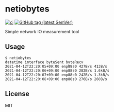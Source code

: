 # netiobytes

[![ci](https://github.com/johejo/netiobytes/workflows/ci/badge.svg?branch=main)](https://github.com/johejo/netiobytes/actions?query=workflow%3Aci)
[![GitHub tag (latest SemVer)](https://img.shields.io/github/v/tag/johejo/netiobytes)](https://github.com/johejo)

Simple network IO measurement tool

## Usage

```
$ netiobytes
datetime interface byteSent byteRecv
2021-04-12T22:20:05+09:00 enp88s0 427B/s 413B/s
2021-04-12T22:20:06+09:00 enp88s0 282B/s 1.6kB/s
2021-04-12T22:20:07+09:00 enp88s0 242B/s 1.3kB/s
2021-04-12T22:20:08+09:00 enp88s0 276B/s 260B/s
```

## License

MIT
